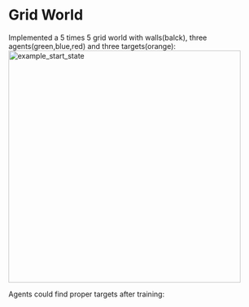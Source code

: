 # Grid World
Implemented a 5 times 5 grid world with walls(balck), three agents(green,blue,red) and three targets(orange):
<img width="456" alt="example_start_state" src="https://user-images.githubusercontent.com/60335722/117495476-86ccfb80-af2a-11eb-9d0a-8239b20c2660.png">

Agents could find proper targets after training:

